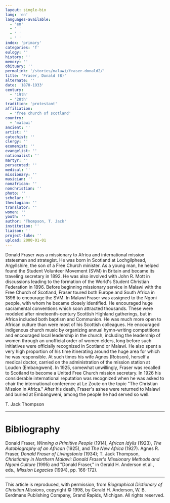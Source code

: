 ```yaml
---
layout: single-bio
lang: 'en'
languages-available:
  - 'en'
  - ' '
  - ' '
  - ' '
index: 'primary'
categories: 'f'
eulogy: ''
history: ''
memory: ''
obituary: ''
permalink: '/stories/malawi/fraser-donald2/'
title: 'Fraser, Donald (B)'
alternate: ''
date: '1870-1933'
century:
  - '19th'
  - '20th'
tradition: 'protestant'
affiliation:
  - 'free church of scotland'
country:
  - 'malawi'
ancient: ''
artist: ''
catechist: ''
clergy: ''
ecumenist: ''
evangelist: ''
nationalist: ''
martyr: ''
persecuted: ''
medical: ''
missionary: ''
musician: ''
nonafrican: ''
nonchristian: ''
photo: ''
scholar: ''
theologian: ''
translator: ''
women: ''
youth: ''
author: 'Thompson, T. Jack'
institution: ''
liaison: ''
project-luke: ''
upload: 2000-01-01
---
```



Donald Fraser was a missionary to Africa and international mission statesman and strategist. He was born in Scotland at Lochgilphead, Argyllshire, the son of a Free Church minister. As a young man, he helped found the Student Volunteer Movement (SVM) in Britain and became its traveling secretary in 1892. He was also involved with John R. Mott in discussions leading to the formation of the World's Student Christian Federation in 1896. Before beginning missionary service in Malawi with the Free Church of Scotland, Fraser toured both Europe and South Africa in 1896 to encourage the SVM. In Malawi Fraser was assigned to the Ngoni people, with whom he became closely identified. He encouraged huge sacramental conventions which soon attracted thousands. These were modeled after nineteenth-century Scottish Highland gatherings, but in Africa included both baptism and Communion. He was much more open to African culture than were most of his Scottish colleagues. He encouraged indigenous church music by organizing annual hymn-writing competitions and encouraged local leadership in the church, including the leadership of women through an unofficial order of women elders, long before such initiatives were officially recognized in Scotland or Malawi. He also spent a very high proportion of his time itinerating around the huge area for which he was responsible. At such times his wife Agnes (Robson), herself a medical doctor, carried on the administration of the mission station at Loudon (Embangweni). In 1925, somewhat unwillingly, Fraser was recalled to Scotland to become a United Free Church mission secretary. In 1926 his considerable international reputation was recognized when he was asked to chair the international conference at Le Zoute on the topic "The Christian Mission in Africa." After his death, Fraser's ashes were returned to Malawi and buried at Embangweni, among the people he had served so well.

T. Jack Thompson

---

# Bibliography

Donald Fraser, *Winning a Primitive People* (1914), *African Idylls* (1923), *The Autobiography of an African* (1925), and *The New Africa* (1927). Agnes R. Fraser, *Donald Fraser of Livingstonia* (1934); T. Jack Thompson, *Christianity in Northern Malawi: Donald Fraser's Missionary Methods and Ngomi Culture* (1995) and "Donald Fraser," in Gerald H. Anderson et al., eds., *Mission Legacies* (1994), pp. 166-172).

---

This article is reproduced, with permission, from *Biographical Dictionary of Christian Missions*, copyright © 1998, by Gerald H. Anderson, W. B. Eerdmans Publishing Company, Grand Rapids, Michigan. All rights reserved.